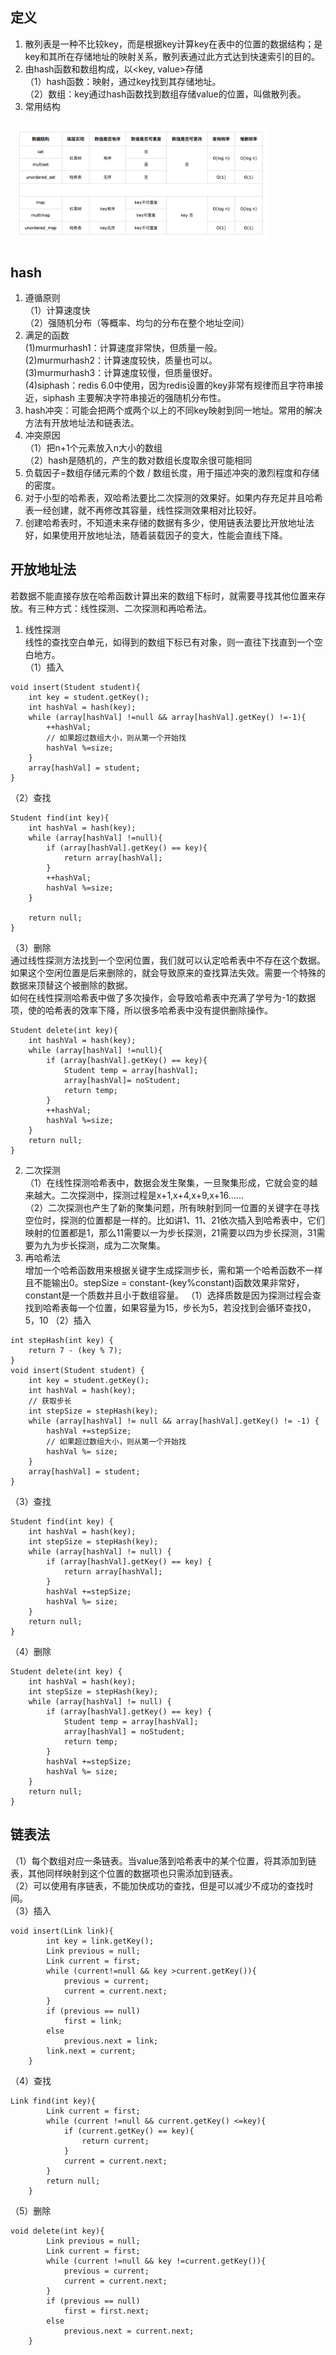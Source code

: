 ## 定义
1. 散列表是一种不比较key，而是根据key计算key在表中的位置的数据结构；是key和其所在存储地址的映射关系，散列表通过此方式达到快速索引的目的。
2. 由hash函数和数组构成，以<key, value>存储\
（1）hash函数：映射，通过key找到其存储地址。\
（2）数组：key通过hash函数找到数组存储value的位置，叫做散列表。
3. 常用结构
<img src="../../Pic/C-Lang/DS/hash-structure.png" style="width:400px;padding:10px;"/>

## hash
1. 遵循原则\
（1）计算速度快\
（2）强随机分布（等概率、均匀的分布在整个地址空间）
2. 满足的函数\
(1)murmurhash1：计算速度非常快，但质量一般。\
(2)murmurhash2：计算速度较快，质量也可以。\
(3)murmurhash3：计算速度较慢，但质量很好。\
(4)siphash：redis 6.0中使用，因为redis设置的key非常有规律而且字符串接近，siphash 主要解决字符串接近的强随机分布性。
3. hash冲突：可能会把两个或两个以上的不同key映射到同一地址。常用的解决方法有开放地址法和链表法。
4. 冲突原因\
（1）把n+1个元素放入n大小的数组\
（2）hash是随机的，产生的数对数组长度取余很可能相同
5. 负载因子=数组存储元素的个数 / 数组长度，用于描述冲突的激烈程度和存储的密度。
6. 对于小型的哈希表，双哈希法要比二次探测的效果好。如果内存充足并且哈希表一经创建，就不再修改其容量，线性探测效果相对比较好。
7. 创建哈希表时，不知道未来存储的数据有多少，使用链表法要比开放地址法好，如果使用开放地址法，随着装载因子的变大，性能会直线下降。

## 开放地址法
若数据不能直接存放在哈希函数计算出来的数组下标时，就需要寻找其他位置来存放。有三种方式：线性探测、二次探测和再哈希法。
1. 线性探测\
线性的查找空白单元，如得到的数组下标已有对象，则一直往下找直到一个空白地方。\
（1）插入
```
void insert(Student student){
    int key = student.getKey();
    int hashVal = hash(key);
    while (array[hashVal] !=null && array[hashVal].getKey() !=-1){
        ++hashVal;
        // 如果超过数组大小，则从第一个开始找
        hashVal %=size;
    }
    array[hashVal] = student;
}
```
（2）查找
```
Student find(int key){
    int hashVal = hash(key);
    while (array[hashVal] !=null){
        if (array[hashVal].getKey() == key){
            return array[hashVal];
        }
        ++hashVal;
        hashVal %=size;
    }

    return null;
}
```
（3）删除\
通过线性探测方法找到一个空闲位置，我们就可以认定哈希表中不存在这个数据。如果这个空闲位置是后来删除的，就会导致原来的查找算法失效。需要一个特殊的数据来顶替这个被删除的数据。\
如何在线性探测哈希表中做了多次操作，会导致哈希表中充满了学号为-1的数据项，使的哈希表的效率下降，所以很多哈希表中没有提供删除操作。
```
Student delete(int key){
    int hashVal = hash(key);
    while (array[hashVal] !=null){
        if (array[hashVal].getKey() == key){
            Student temp = array[hashVal];
            array[hashVal]= noStudent;
            return temp;
        }
        ++hashVal;
        hashVal %=size;
    }
    return null;
}
```
2. 二次探测\
（1）在线性探测哈希表中，数据会发生聚集，一旦聚集形成，它就会变的越来越大。二次探测中，探测过程是x+1,x+4,x+9,x+16......\
（2）二次探测也产生了新的聚集问题，所有映射到同一位置的关键字在寻找空位时，探测的位置都是一样的。比如讲1、11、21依次插入到哈希表中，它们映射的位置都是1，那么11需要以一为步长探测，21需要以四为步长探测，31需要为九为步长探测，成为二次聚集。
3. 再哈希法\
增加一个哈希函数用来根据关键字生成探测步长，需和第一个哈希函数不一样且不能输出0。stepSize = constant-(key%constant)函数效果非常好，constant是一个质数并且小于数组容量。
（1）选择质数是因为探测过程会查找到哈希表每一个位置，如果容量为15，步长为5，若没找到会循环查找0，5，10
（2）插入
```
int stepHash(int key) {
    return 7 - (key % 7);
}
void insert(Student student) {
    int key = student.getKey();
    int hashVal = hash(key);
    // 获取步长
    int stepSize = stepHash(key);
    while (array[hashVal] != null && array[hashVal].getKey() != -1) {
        hashVal +=stepSize;
        // 如果超过数组大小，则从第一个开始找
        hashVal %= size;
    }
    array[hashVal] = student;
}
```
（3）查找
```
Student find(int key) {
    int hashVal = hash(key);
    int stepSize = stepHash(key);
    while (array[hashVal] != null) {
        if (array[hashVal].getKey() == key) {
            return array[hashVal];
        }
        hashVal +=stepSize;
        hashVal %= size;
    }
    return null;
}
```
（4）删除
```
Student delete(int key) {
    int hashVal = hash(key);
    int stepSize = stepHash(key);
    while (array[hashVal] != null) {
        if (array[hashVal].getKey() == key) {
            Student temp = array[hashVal];
            array[hashVal] = noStudent;
            return temp;
        }
        hashVal +=stepSize;
        hashVal %= size;
    }
    return null;
}
```
## 链表法
（1）每个数组对应一条链表。当value落到哈希表中的某个位置，将其添加到链表，其他同样映射到这个位置的数据项也只需添加到链表。\
（2）可以使用有序链表，不能加快成功的查找，但是可以减少不成功的查找时间。\
（3）插入
```
void insert(Link link){
        int key = link.getKey();
        Link previous = null;
        Link current = first;
        while (current!=null && key >current.getKey()){
            previous = current;
            current = current.next;
        }
        if (previous == null)
            first = link;
        else
            previous.next = link;
        link.next = current;
    }
```
（4）查找
```
Link find(int key){
        Link current = first;
        while (current !=null && current.getKey() <=key){
            if (current.getKey() == key){
                return current;
            }
            current = current.next;
        }
        return null;
    }
```
（5）删除
```
void delete(int key){
        Link previous = null;
        Link current = first;
        while (current !=null && key !=current.getKey()){
            previous = current;
            current = current.next;
        }
        if (previous == null)
            first = first.next;
        else
            previous.next = current.next;
    }
```